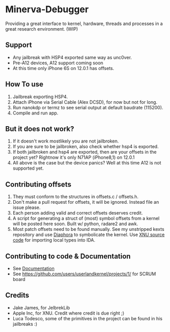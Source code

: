 # Minerva-Debugger
Providing a great interface to kernel, hardware, threads and processes in a great research environment. (WIP)

## Support
- Any jailbreak with HSP4 exported same way as unc0ver.  
- Pre-A12 devices, A12 support coming soon
- At this time only iPhone 6S on 12.0.1 has offsets.

## How To use
1. Jailbreak exporting HSP4.  
2. Attach iPhone via Serial Cable (Alex DCSD), for now but not for long.
3. Run nanokdp or termz to see serial output at default baudrate (115200).  
4. Compile and run app.  

## But it does not work?
1. If it doesn't work mostlikely you are not jailbroken.  
2. If you are sure to be jailbroken, also check whether hsp4 is exported.  
3. If both jailbroken and hsp4 are exported, then are your offsets in the project yet? Rightnow it's only N71AP (iPhone8,1) on 12.0.1  
4. All above is the case but the device panics? Well at this time A12 is not supported yet.  

## Contributing offsets
1. They must conform to the structures in offsets.c / offsets.h.  
2. Don't make a pull request for offsets, it will be ignored. Instead file an issue please.  
3. Each person adding valid and correct offsets deserves credit.  
4. A script for generating a struct of (most) symbol offsets from a kernel will be posted here soon. Built w/ python, radare2 and awk.  
5. Most patch offsets need to be found manually. See my unstripped kexts repository and use [Diaphora](https://diaphora.re) to symbolicate the kernel. Use [XNU source code](https://github.com/UKERN-developers/darwin-xnu) for importing local types into IDA.  

## Contributing to code & Documentation
- See [Documentation](documentation)
- See https://github.com/users/userlandkernel/projects/1/ for SCRUM board

## Credits
- Jake James, for JelbrekLib
- Apple Inc, for XNU. Credit where credit is due right ;)
- Luca Todesco, some of the primitives in the project can be found in his jailbreaks :)
